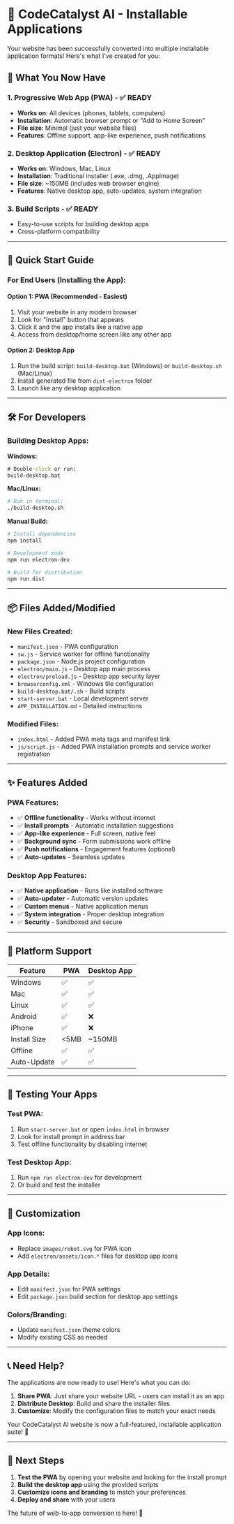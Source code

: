 # 🚀 CodeCatalyst AI - Installable Applications

Your website has been successfully converted into multiple installable application formats! Here's what I've created for you:

## 📱 What You Now Have

### 1. Progressive Web App (PWA) - ✅ READY
- **Works on**: All devices (phones, tablets, computers)
- **Installation**: Automatic browser prompt or "Add to Home Screen"
- **File size**: Minimal (just your website files)
- **Features**: Offline support, app-like experience, push notifications

### 2. Desktop Application (Electron) - ✅ READY  
- **Works on**: Windows, Mac, Linux
- **Installation**: Traditional installer (.exe, .dmg, .AppImage)
- **File size**: ~150MB (includes web browser engine)
- **Features**: Native desktop app, auto-updates, system integration

### 3. Build Scripts - ✅ READY
- Easy-to-use scripts for building desktop apps
- Cross-platform compatibility

---

## 🎯 Quick Start Guide

### For End Users (Installing the App):

#### Option 1: PWA (Recommended - Easiest)
1. Visit your website in any modern browser
2. Look for "Install" button that appears
3. Click it and the app installs like a native app
4. Access from desktop/home screen like any other app

#### Option 2: Desktop App
1. Run the build script: `build-desktop.bat` (Windows) or `build-desktop.sh` (Mac/Linux)
2. Install generated file from `dist-electron` folder
3. Launch like any desktop application

---

## 🛠️ For Developers

### Building Desktop Apps:

**Windows:**
```cmd
# Double-click or run:
build-desktop.bat
```

**Mac/Linux:**
```bash
# Run in terminal:
./build-desktop.sh
```

**Manual Build:**
```bash
# Install dependencies
npm install

# Development mode
npm run electron-dev

# Build for distribution
npm run dist
```

---

## 📦 Files Added/Modified

### New Files Created:
- `manifest.json` - PWA configuration
- `sw.js` - Service worker for offline functionality
- `package.json` - Node.js project configuration
- `electron/main.js` - Desktop app main process
- `electron/preload.js` - Desktop app security layer
- `browserconfig.xml` - Windows tile configuration
- `build-desktop.bat/.sh` - Build scripts
- `start-server.bat` - Local development server
- `APP_INSTALLATION.md` - Detailed instructions

### Modified Files:
- `index.html` - Added PWA meta tags and manifest link
- `js/script.js` - Added PWA installation prompts and service worker registration

---

## ✨ Features Added

### PWA Features:
- ✅ **Offline functionality** - Works without internet
- ✅ **Install prompts** - Automatic installation suggestions
- ✅ **App-like experience** - Full screen, native feel
- ✅ **Background sync** - Form submissions work offline
- ✅ **Push notifications** - Engagement features (optional)
- ✅ **Auto-updates** - Seamless updates

### Desktop App Features:
- ✅ **Native application** - Runs like installed software
- ✅ **Auto-updater** - Automatic version updates
- ✅ **Custom menus** - Native application menus
- ✅ **System integration** - Proper desktop integration
- ✅ **Security** - Sandboxed and secure

---

## 📱 Platform Support

| Feature | PWA | Desktop App |
|---------|-----|-------------|
| Windows | ✅ | ✅ |
| Mac | ✅ | ✅ |
| Linux | ✅ | ✅ |
| Android | ✅ | ❌ |
| iPhone | ✅ | ❌ |
| Install Size | <5MB | ~150MB |
| Offline | ✅ | ✅ |
| Auto-Update | ✅ | ✅ |

---

## 🚀 Testing Your Apps

### Test PWA:
1. Run `start-server.bat` or open `index.html` in browser
2. Look for install prompt in address bar
3. Test offline functionality by disabling internet

### Test Desktop App:
1. Run `npm run electron-dev` for development
2. Or build and test the installer

---

## 🎨 Customization

### App Icons:
- Replace `images/robot.svg` for PWA icon
- Add `electron/assets/icon.*` files for desktop app icons

### App Details:
- Edit `manifest.json` for PWA settings
- Edit `package.json` build section for desktop app settings

### Colors/Branding:
- Update `manifest.json` theme colors
- Modify existing CSS as needed

---

## 📞 Need Help?

The applications are now ready to use! Here's what you can do:

1. **Share PWA**: Just share your website URL - users can install it as an app
2. **Distribute Desktop**: Build and share the installer files
3. **Customize**: Modify the configuration files to match your exact needs

Your CodeCatalyst AI website is now a full-featured, installable application suite! 🎉

---

## 🔧 Next Steps

1. **Test the PWA** by opening your website and looking for the install prompt
2. **Build the desktop app** using the provided scripts
3. **Customize icons and branding** to match your preferences
4. **Deploy and share** with your users

The future of web-to-app conversion is here! 🚀
